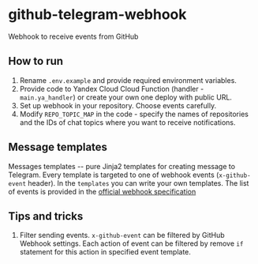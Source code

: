 # github-telegram-webhook
Webhook to receive events from GitHub

## How to run
1. Rename `.env.example` and provide required environment variables.
3. Provide code to Yandex Cloud Cloud Function (handler - `main.ya_handler`) or create your own one deploy with public URL.
4. Set up webhook in your repository. Choose events carefully.
5. Modify `REPO_TOPIC_MAP` in the code - specify the names of repositories and the IDs of chat topics where you want to receive notifications.

## Message templates
Messages templates -- pure Jinja2 templates for creating message to Telegram. Every template is targeted to one of webhook events (`x-github-event` header). 
In the `templates` you can write your own templates. The list of events is provided in the [official webhook specification](https://github.com/octokit/webhooks)

## Tips and tricks
1. Filter sending events. `x-github-event` can be filtered by GitHub Webhook settings. Each action of event can be filtered by remove `if` statement for this action in specified event template.